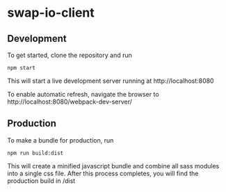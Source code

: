 # swap-io-client

## Development
To get started, clone the repository and run
```
npm start
```

This will start a live development server running at http://localhost:8080

To enable automatic refresh, navigate the browser to http://localhost:8080/webpack-dev-server/

## Production
To make a bundle for production, run
```
npm run build:dist
```

This will create a minified javascript bundle and combine all sass modules into a single css file.
After this process completes, you will find the production build in /dist
